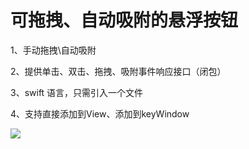 # 可拖拽、自动吸附的悬浮按钮

1、手动拖拽\自动吸附

2、提供单击、双击、拖拽、吸附事件响应接口（闭包）

3、swift 语言，只需引入一个文件

4、支持直接添加到View、添加到keyWindow

![](https://github.com/xilankong/DragButton/blob/master/drag.gif)